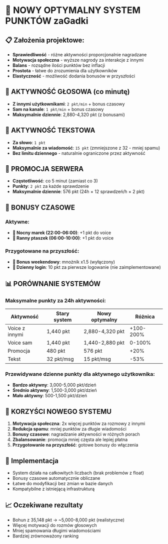 # 🎯 NOWY OPTYMALNY SYSTEM PUNKTÓW zaGadki

## 📋 **Założenia projektowe:**
- **Sprawiedliwość** - różne aktywności proporcjonalnie nagradzane
- **Motywacja społeczna** - wyższe nagrody za interakcje z innymi
- **Balans** - rozsądne ilości punktów bez inflacji
- **Prostota** - łatwe do zrozumienia dla użytkowników
- **Elastyczność** - możliwość dodania bonusów w przyszłości

## 🎤 **AKTYWNOŚĆ GŁOSOWA (co minutę)**
- **Z innymi użytkownikami**: `2 pkt/min` + bonus czasowy
- **Sam na kanale**: `1 pkt/min` + bonus czasowy
- **Maksymalnie dziennie**: 2,880-4,320 pkt (z bonusami)

## 💬 **AKTYWNOŚĆ TEKSTOWA**
- **Za słowo**: `1 pkt`
- **Maksymalnie za wiadomość**: `15 pkt` (zmniejszone z 32 - mniej spamu)
- **Bez limitu dziennego** - naturalnie ograniczone przez aktywność

## 📢 **PROMOCJA SERWERA**
- **Częstotliwość**: co 5 minut (zamiast co 3)
- **Punkty**: `2 pkt` za każde sprawdzenie
- **Maksymalnie dziennie**: 576 pkt (24h × 12 sprawdzeń/h × 2 pkt)

## 🎁 **BONUSY CZASOWE**
### Aktywne:
- **🌙 Nocny marek (22:00-06:00)**: +1 pkt do voice
- **🌅 Ranny ptaszek (06:00-10:00)**: +1 pkt do voice

### Przygotowane na przyszłość:
- **🎉 Bonus weekendowy**: mnożnik x1.5 (wyłączony)
- **🎁 Dzienny login**: 10 pkt za pierwsze logowanie (nie zaimplementowane)

## 📊 **PORÓWNANIE SYSTEMÓW**

### Maksymalne punkty za 24h aktywności:

| Aktywność | Stary system | Nowy optymalny | Różnica |
|-----------|--------------|----------------|---------|
| Voice z innymi | 1,440 pkt | 2,880-4,320 pkt | +100-200% |
| Voice sam | 1,440 pkt | 1,440-2,880 pkt | 0-100% |
| Promocja | 480 pkt | 576 pkt | +20% |
| Tekst | 32 pkt/msg | 15 pkt/msg | -53% |

### Przewidywane dzienne punkty dla aktywnego użytkownika:
- **Bardzo aktywny**: 3,000-5,000 pkt/dzień
- **Średnio aktywny**: 1,500-3,000 pkt/dzień  
- **Mało aktywny**: 500-1,500 pkt/dzień

## 🎯 **KORZYŚCI NOWEGO SYSTEMU**

1. **Motywacja społeczna**: 2x więcej punktów za rozmowy z innymi
2. **Redukcja spamu**: mniej punktów za długie wiadomości
3. **Bonusy czasowe**: nagradzanie aktywności w różnych porach
4. **Zbalansowanie**: promocja mniej częsta ale lepiej płatna
5. **Przygotowanie na przyszłość**: gotowe bonusy do włączenia

## 🔧 **Implementacja**
- System działa na całkowitych liczbach (brak problemów z float)
- Bonusy czasowe automatycznie obliczane
- Łatwe do modyfikacji bez zmian w bazie danych
- Kompatybilne z istniejącą infrastrukturą

## 📈 **Oczekiwane rezultaty**
- Bohun z 35,148 pkt → ~5,000-8,000 pkt (realistyczne)
- Więcej motywacji do rozmów głosowych
- Mniej spamowania długimi wiadomościami
- Bardziej zrównoważony ranking 
